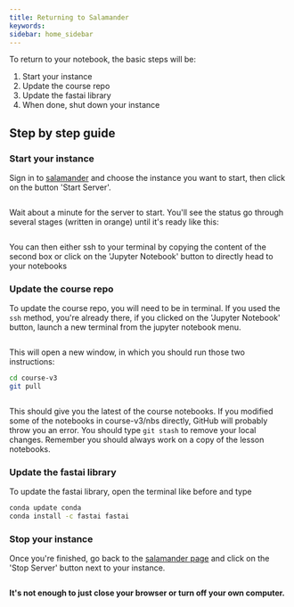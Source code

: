 ```yaml
---
title: Returning to Salamander
keywords:
sidebar: home_sidebar
---
```


To return to your notebook, the basic steps will be:

1.  Start your instance
1.  Update the course repo
1.  Update the fastai library
1.  When done, shut down your instance

## Step by step guide

### Start your instance

Sign in to [salamander](https://salamander.ai/) and choose the instance you want to start, then click on the button 'Start Server'.

<img alt="" src="/images/salamander/start.png" class="screenshot">

Wait about a minute for the server to start. You'll see the status go through several stages (written in orange) until it's ready like this:

<img alt="" src="/images/salamander/ready.png" class="screenshot">

You can then either ssh to your terminal by copying the content of the second box or click on the 'Jupyter Notebook' button to directly head to your notebooks

### Update the course repo

To update the course repo, you will need to be in terminal. If you used the `ssh` method, you're already there, if you clicked on the 'Jupyter Notebook' button, launch a new terminal from the jupyter notebook menu.

<img alt="" src="/images/gradient/terminal.png" class="screenshot">

This will open a new window, in which you should run those two instructions:

```bash
cd course-v3
git pull
```

<img alt="" src="/images/gradient/update.png" class="screenshot">

This should give you the latest of the course notebooks. If you modified some of the notebooks in course-v3/nbs directly, GitHub will probably throw you an error. You should type `git stash` to remove your local changes. Remember you should always work on a copy of the lesson notebooks.

### Update the fastai library

To update the fastai library, open the terminal like before and type

```bash
conda update conda
conda install -c fastai fastai
```

### Stop your instance

Once you're finished, go back to the [salamander page](https://salamander.ai/) and click on the 'Stop Server' button next to your instance.

<img alt="" src="/images/salamander/stop.png" class="screenshot">

**It's not enough to just close your browser or turn off your own computer.**
